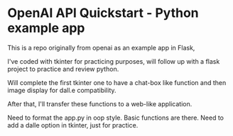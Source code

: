# OpenAI API Quickstart - Python example app

This is a repo originally from openai as an example app in Flask,

I've coded with tkinter for practicing purposes, will follow up with a flask project to practice and review python.

Will complete the first tkinter one to have a chat-box like function and then image display for dall.e compatibility.

After that, I'll transfer these functions to a web-like application.

Need to format the app.py in oop style. Basic functions are there. Need to add a dalle option in tkinter, just for 
practice. 

